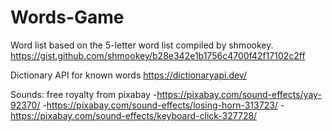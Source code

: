 # Words-Game
Word list based on the 5-letter word list compiled by shmookey.
https://gist.github.com/shmookey/b28e342e1b1756c4700f42f17102c2ff

Dictionary API for known words
https://dictionaryapi.dev/

Sounds: free royalty from pixabay
-https://pixabay.com/sound-effects/yay-92370/
-https://pixabay.com/sound-effects/losing-horn-313723/
-https://pixabay.com/sound-effects/keyboard-click-327728/